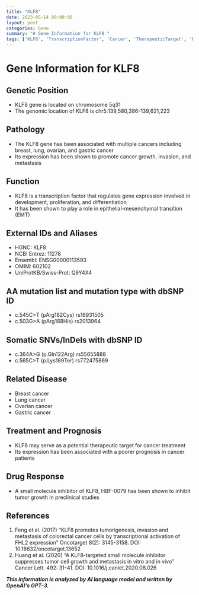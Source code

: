 ```yaml
---
title: "KLF8"
date: 2023-05-14 00:00:00
layout: post
categories: Gene
summary: "# Gene Information for KLF8 "
tags: ['KLF8', 'TranscriptionFactor', 'Cancer', 'TherapeuticTarget', 'Prognosis', 'Inhibitor', 'Metastasis', 'EMT']
---
```


# Gene Information for KLF8 

## Genetic Position 
* KLF8 gene is located on chromosome 5q31 
* The genomic location of KLF8 is chr5:139,580,386-139,621,223 

## Pathology 
* The KLF8 gene has been associated with multiple cancers including breast, lung, ovarian, and gastric cancer 
* Its expression has been shown to promote cancer growth, invasion, and metastasis 

## Function 
* KLF8 is a transcription factor that regulates gene expression involved in development, proliferation, and differentiation 
* It has been shown to play a role in epithelial-mesenchymal transition (EMT) 

## External IDs and Aliases 
* HGNC: KLF8
* NCBI Entrez: 11278 
* Ensembl: ENSG00000113593 
* OMIM: 602102 
* UniProtKB/Swiss-Prot: Q9Y4X4 

## AA mutation list and mutation type with dbSNP ID 
* c.545C>T (pArg182Cys) rs16931505 
* c.503G>A (pArg168His) rs2013964 

## Somatic SNVs/InDels with dbSNP ID 
* c.364A>G (p.Gln122Arg) rs55655888 
* c.565C>T (p.Lys189Ter) rs772475869 

## Related Disease 
* Breast cancer 
* Lung cancer 
* Ovarian cancer 
* Gastric cancer 

## Treatment and Prognosis 
* KLF8 may serve as a potential therapeutic target for cancer treatment 
* Its expression has been associated with a poorer prognosis in cancer patients 

## Drug Response 
* A small molecule inhibitor of KLF8, HBF-0079 has been shown to inhibit tumor growth in preclinical studies

## References 
1. Feng et al. (2017) “KLF8 promotes tumorigenesis, invasion and metastasis of colorectal cancer cells by transcriptional activation of FHL2 expression” Oncotarget 8(2): 3145-3158. DOI: 10.18632/oncotarget.13652
2. Huang et al. (2020) “A KLF8-targeted small molecule inhibitor suppresses tumor cell growth and metastasis in vitro and in vivo” Cancer Lett. 492: 31-41. DOI: 10.1016/j.canlet.2020.08.026

**_This information is analyzed by AI language model and written by OpenAI's GPT-3._**